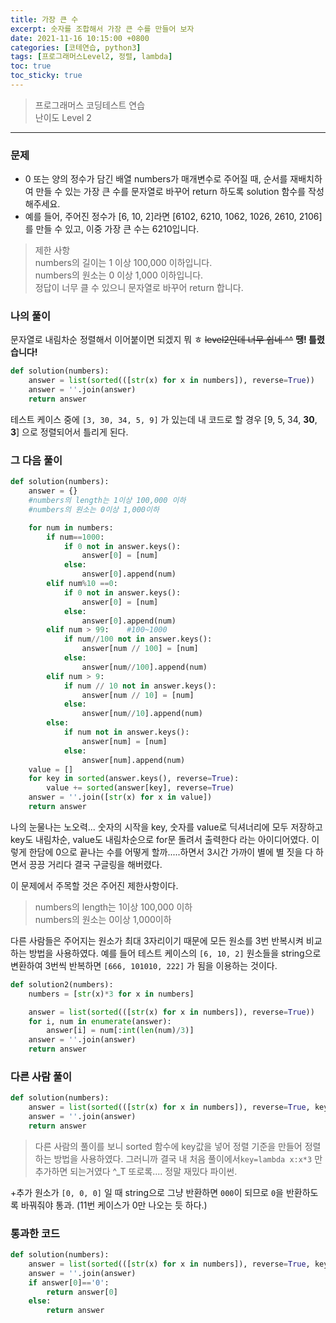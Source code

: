 ```yaml
---
title: 가장 큰 수
excerpt: 숫자를 조합해서 가장 큰 수를 만들어 보자
date: 2021-11-16 10:15:00 +0800
categories: [코테연습, python3]
tags: [프로그래머스Level2, 정렬, lambda]
toc: true
toc_sticky: true
---
```


> 프로그래머스 코딩테스트 연습  
> 난이도 Level 2

***

### 문제
* 0 또는 양의 정수가 담긴 배열 numbers가 매개변수로 주어질 때, 순서를 재배치하여 만들 수 있는 가장 큰 수를 문자열로 바꾸어 return 하도록 solution 함수를 작성해주세요.
* 예를 들어, 주어진 정수가 [6, 10, 2]라면 [6102, 6210, 1062, 1026, 2610, 2106]를 만들 수 있고, 이중 가장 큰 수는 6210입니다.

> 제한 사항  
> numbers의 길이는 1 이상 100,000 이하입니다.  
> numbers의 원소는 0 이상 1,000 이하입니다.  
> 정답이 너무 클 수 있으니 문자열로 바꾸어 return 합니다.  


### 나의 풀이
문자열로 내림차순 정렬해서 이어붙이면 되겠지 뭐 ㅎ ~~level2인데 너무 쉽네 ^^~~  **땡! 틀렸습니다!**
```python
def solution(numbers):
    answer = list(sorted(([str(x) for x in numbers]), reverse=True))
    answer = ''.join(answer)
    return answer
```

테스트 케이스 중에 `[3, 30, 34, 5, 9]` 가 있는데
내 코드로 할 경우 [9, 5, 34, **30**, **3**] 으로 정렬되어서 틀리게 된다.
### 그 다음 풀이
```python
def solution(numbers):
    answer = {}
    #numbers의 length는 1이상 100,000 이하
    #numbers의 원소는 0이상 1,000이하

    for num in numbers:
        if num==1000:
            if 0 not in answer.keys():
                answer[0] = [num]
            else:
                answer[0].append(num)
        elif num%10 ==0:
            if 0 not in answer.keys():
                answer[0] = [num]
            else:
                answer[0].append(num)
        elif num > 99:    #100~1000
            if num//100 not in answer.keys():
                answer[num // 100] = [num]
            else:
                answer[num//100].append(num)
        elif num > 9:
            if num // 10 not in answer.keys():
                answer[num // 10] = [num]
            else:
                answer[num//10].append(num)
        else:
            if num not in answer.keys():
                answer[num] = [num]
            else:
                answer[num].append(num)
    value = []
    for key in sorted(answer.keys(), reverse=True):
        value += sorted(answer[key], reverse=True)
    answer = ''.join([str(x) for x in value])
    return answer
```
나의 눈물나는 노오력...
숫자의 시작을 key, 숫자를 value로 딕셔너리에 모두 저장하고 key도 내림차순, value도 내림차순으로 for문 돌려서 출력한다 라는 아이디어였다. 이렇게 한담에 0으로 끝나는 수를 어떻게 할까.....하면서 3시간 가까이 별에 별 짓을 다 하면서 끙끙 거리다 결국 구글링을 해버렸다. 

이 문제에서 주목할 것은 주어진 제한사항이다. 
> numbers의 length는 1이상 100,000 이하  
> numbers의 원소는 0이상 1,000이하

다른 사람들은 주어지는 원소가 최대 3자리이기 때문에 모든 원소를 3번 반복시켜 비교하는 방법을 사용하였다.
예를 들어 테스트 케이스의 `[6, 10, 2]` 원소들을 string으로 변환하여 3번씩 반복하면 `[666, 101010, 222]` 가 됨을 이용하는 것이다.


```python
def solution2(numbers):
    numbers = [str(x)*3 for x in numbers]

	answer = list(sorted(([str(x) for x in numbers]), reverse=True))
    for i, num in enumerate(answer):
        answer[i] = num[:int(len(num)/3)]
    answer = ''.join(answer)
    return answer
```

### 다른 사람 풀이
```python
def solution(numbers):
    answer = list(sorted(([str(x) for x in numbers]), reverse=True, key=lambda x:x*3))
    answer = ''.join(answer)
    return answer
```
> 다른 사람의 풀이를 보니 sorted 함수에 key값을 넣어 정렬 기준을 만들어 정렬하는 방법을 사용하였다. 그러니까 결국 내 처음 풀이에서`key=lambda x:x*3` 만 추가하면 되는거였다 ^_T 또로록.... 정말 재밌다 파이썬.

+추가
원소가 `[0, 0, 0]` 일 때 string으로 그냥 반환하면 `000`이 되므로 `0`을 반환하도록 바꿔줘야 통과. (11번 케이스가 0만 나오는 듯 하다.)

### 통과한 코드
```python
def solution(numbers):
    answer = list(sorted(([str(x) for x in numbers]), reverse=True, key=lambda x:x*3))
    answer = ''.join(answer)
    if answer[0]=='0':
        return answer[0]
    else:
        return answer
```